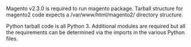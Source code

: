 Magento v2.3.0 is required to run magento package. Tarball structure for magento2 code expects a /var/www/html/magento2/ directory structure.

Python tarball code is all Python 3. Additional modules are required but all the requirements can be determined via the imports in the various Python files.
